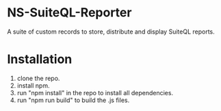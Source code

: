 # NS-SuiteQL-Reporter
A suite of custom records to store, distribute and display SuiteQL reports. 

# Installation
1. clone the repo.
2. install npm.
3. run "npm install" in the repo to install all dependencies.
4. run "npm run build" to build the .js files.
